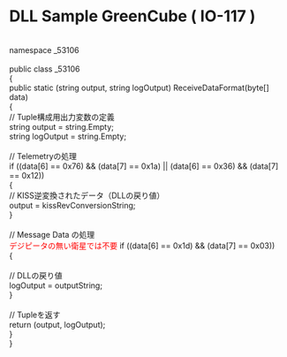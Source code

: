 # DLL Sample GreenCube ( IO-117 )
﻿<br>
namespace _53106<br>
<br>
public class _53106<br>
{<br>
    public static (string output, string logOutput) ReceiveDataFormat(byte[] data)<br>
    {<br>
        // Tuple構成用出力変数の定義<br>
        string output = string.Empty;<br>
        string logOutput = string.Empty;<br>
<br>
        // Telemetryの処理<br>
        if ((data[6] == 0x76) && (data[7] == 0x1a) || (data[6] == 0x36) && (data[7] == 0x12))<br>
        {<br>
            // KISS逆変換されたデータ（DLLの戻り値）<br>
            output = kissRevConversionString;<br>
        }<br>
<br>
        // Message Data の処理<br>     <span style="color:red;">デジピータの無い衛星では不要</span>
        if ((data[6] == 0x1d) && (data[7] == 0x03))<br>
        {<br>
<br>
            // DLLの戻り値<br>
            logOutput = outputString;<br>
        }<br>
<br>
        // Tupleを返す <br>
        return (output, logOutput);<br>
    }<br>
}<br>
